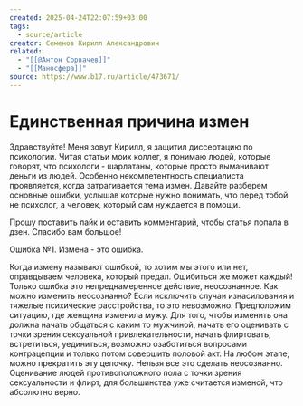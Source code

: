 ```yaml
---
created: 2025-04-24T22:07:59+03:00
tags:
  - source/article
creator: Семенов Кирилл Александрович
related:
  - "[[@Антон Сорвачев]]"
  - "[[Маносфера]]"
source: https://www.b17.ru/article/473671/
---
```



# Единственная причина измен

Здравствуйте! Меня зовут Кирилл, я защитил диссертацию по психологии. Читая статьи моих коллег, я понимаю людей, которые говорят, что психологи - шарлатаны, которые просто выманивают деньги из людей. Особенно некомпетентность специалиста проявляется, когда затрагивается тема измен. Давайте разберем основные ошибки, услышав которые нужно понимать, что перед тобой не психолог, а человек, который сам нуждается в помощи.

Прошу поставить лайк и оставить комментарий, чтобы статья попала в дзен. Спасибо вам большое!  
  
Ошибка №1. Измена - это ошибка.  
  
Когда измену называют ошибкой, то хотим мы этого или нет, оправдываем человека, который предал. Ошибиться же может каждый! Только ошибка это непреднамеренное действие, неосознанное. Как можно изменить неосознанно? Если исключить случаи изнасилования и тяжелые психические расстройства, то это невозможно. Предположим ситуацию, где женщина изменила мужу. Для того, чтобы изменить она должна начать общаться с каким то мужчиной, начать его оценивать с точки зрения сексуальной привлекательности, начать флиртовать, встретиться, уединиться, возможно озаботиться вопросами контрацепции и только потом совершить половой акт. На любом этапе, можно прекратить эту цепочку. Нельзя все это сделать неосознанно. Оценивание людей противоположного пола с точки зрения сексуальности и флирт, для большинства уже считается изменой, что абсолютно верно.